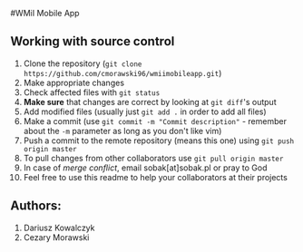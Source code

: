 #WMiI Mobile App

## Working with source control
1. Clone the repository (`git clone https://github.com/cmorawski96/wmiimobileapp.git`)
2. Make appropriate changes
3. Check affected files with `git status`
4. **Make sure** that changes are correct by looking at `git diff`'s output
5. Add modified files (usually just `git add .` in order to add all files)
6. Make a commit (use `git commit -m "Commit description"` - remember about the `-m` parameter as long as you don't like vim)
7. Push a commit to the remote repository (means this one) using `git push origin master`
8. To pull changes from other collaborators use `git pull origin master`
9. In case of *merge conflict*, email sobak[at]sobak.pl or pray to God
10. Feel free to use this readme to help your collaborators at their projects

## Authors:
1. Dariusz Kowalczyk
2. Cezary Morawski
